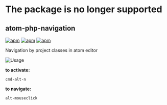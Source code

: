 # The package is no longer supported

## atom-php-navigation
[![apm](https://img.shields.io/apm/dm/vim-mode.svg?style=flat-square)](https://github.com/igogo5yo/atom-php-navigation) [![apm](https://img.shields.io/apm/v/vim-mode.svg?style=flat-square)](https://github.com/igogo5yo/atom-php-navigation) [![apm](https://img.shields.io/apm/l/vim-mode.svg?style=flat-square)](https://github.com/igogo5yo/atom-php-navigation)

Navigation by project classes in atom editor

![Usage](https://github.com/igogo5yo/atom-php-navigation/raw/master/resources/atom-php-navigation.gif)

**to activate:**
```
cmd-alt-n
```

**to navigate:**
```
alt-mouseclick
```
